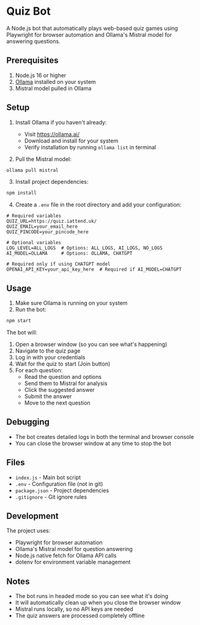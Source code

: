 # Quiz Bot

A Node.js bot that automatically plays web-based quiz games using Playwright for browser automation and Ollama's Mistral model for answering questions.

## Prerequisites

1. Node.js 16 or higher
2. [Ollama](https://ollama.ai/) installed on your system
3. Mistral model pulled in Ollama

## Setup

1. Install Ollama if you haven't already:
   - Visit https://ollama.ai/
   - Download and install for your system
   - Verify installation by running `ollama list` in terminal

2. Pull the Mistral model:
```bash
ollama pull mistral
```

3. Install project dependencies:
```bash
npm install
```

4. Create a `.env` file in the root directory and add your configuration:
```
# Required variables
QUIZ_URL=https://quiz.iattend.uk/
QUIZ_EMAIL=your_email_here
QUIZ_PINCODE=your_pincode_here

# Optional variables
LOG_LEVEL=ALL_LOGS  # Options: ALL_LOGS, AI_LOGS, NO_LOGS
AI_MODEL=OLLAMA     # Options: OLLAMA, CHATGPT

# Required only if using CHATGPT model
OPENAI_API_KEY=your_api_key_here  # Required if AI_MODEL=CHATGPT
```

## Usage

1. Make sure Ollama is running on your system
2. Run the bot:
```bash
npm start
```

The bot will:
1. Open a browser window (so you can see what's happening)
2. Navigate to the quiz page
3. Log in with your credentials
4. Wait for the quiz to start (Join button)
5. For each question:
   - Read the question and options
   - Send them to Mistral for analysis
   - Click the suggested answer
   - Submit the answer
   - Move to the next question

## Debugging

- The bot creates detailed logs in both the terminal and browser console
- You can close the browser window at any time to stop the bot

## Files

- `index.js` - Main bot script
- `.env` - Configuration file (not in git)
- `package.json` - Project dependencies
- `.gitignore` - Git ignore rules

## Development

The project uses:
- Playwright for browser automation
- Ollama's Mistral model for question answering
- Node.js native fetch for Ollama API calls
- dotenv for environment variable management

## Notes

- The bot runs in headed mode so you can see what it's doing
- It will automatically clean up when you close the browser window
- Mistral runs locally, so no API keys are needed
- The quiz answers are processed completely offline 